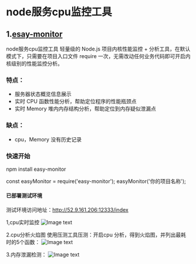 # node服务cpu监控工具
## 1.[esay-monitor](https://www.npmjs.com/package/easy-monitor)
node服务cpu监控工具
轻量级的 Node.js 项目内核性能监控 + 分析工具，在默认模式下，只需要在项目入口文件 require 一次，无需改动任何业务代码即可开启内核级别的性能监控分析。

### 特点：
* 服务器状态概览信息展示
* 实时 CPU 函数性能分析，帮助定位程序的性能瓶颈点
* 实时 Memory 堆内内存结构分析，帮助定位到内存疑似泄漏点

### 缺点：
* cpu，Memory 没有历史记录

### 快速开始
npm install easy-monitor

const easyMonitor = require('easy-monitor');
easyMonitor('你的项目名称');
#### 已部署测试环境
测试环境访问地址：http://52.9.161.206:12333/index

1,cpu实时监控
![Image text](https://s3-us-west-1.amazonaws.com/imgtest.firmoo.com/images/users/2020/0107/4227359635.png)

2.cpu分析火焰图
使用压测工具压测：开启cpu 分析，得到火焰图，并列出最耗时的5个函数：
![Image text](https://s3-us-west-1.amazonaws.com/imgtest.firmoo.com/images/users/2020/0107/3556853912.png)

3.内存泄漏检测：
![Image text](https://s3-us-west-1.amazonaws.com/imgtest.firmoo.com/images/users/2020/0107/3064481883.png)





